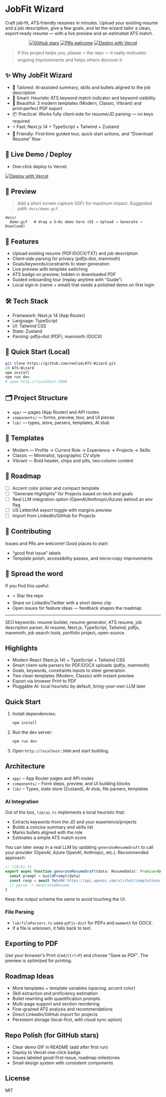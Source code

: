 # JobFit Wizard

Craft job‑fit, ATS‑friendly resumes in minutes. Upload your existing resume and a job description, give a few goals, and let the wizard tailor a clean, export‑ready resume — with a live preview and an estimated ATS match.

<p align="center">
  <a href="https://github.com/neelo4/ATS-Wizard/stargazers"><img src="https://img.shields.io/github/stars/neelo4/ATS-Wizard?style=social" alt="GitHub stars"></a>
  <a href="https://github.com/neelo4/ATS-Wizard"><img src="https://img.shields.io/badge/PRs-welcome-brightgreen.svg" alt="PRs welcome"></a>
  <a href="https://vercel.com/new/clone?repository-url=https%3A%2F%2Fgithub.com%2Fneelo4%2FATS-Wizard"><img src="https://vercel.com/button" alt="Deploy with Vercel"></a>
</p>

> If this project helps you, please ⭐ the repo — it really motivates ongoing improvements and helps others discover it.

## ✨ Why JobFit Wizard

- 🎯 Tailored: AI‑assisted summary, skills and bullets aligned to the job description
- 🧠 Smart: Heuristic ATS keyword match indicator and keyword visibility
- 📄 Beautiful: 3 modern templates (Modern, Classic, Vibrant) and print‑perfect PDF export
- 📦 Practical: Works fully client‑side for resume/JD parsing — no keys required
- ⚡ Fast: Next.js 14 + TypeScript + Tailwind + Zustand
- 🧭 Friendly: First‑time guided tour, quick start actions, and “Download Resume” flow

## 🚀 Live Demo / Deploy

- One‑click deploy to Vercel:

[![Deploy with Vercel](https://vercel.com/button)](https://vercel.com/new/clone?repository-url=https%3A%2F%2Fgithub.com%2Fneelo4%2FATS-Wizard)

## 📸 Preview

> Add a short screen capture (GIF) for maximum impact. Suggested path: `docs/demo.gif`.

```
docs/
  demo.gif   # drag a 5–8s demo here (UI → Upload → Generate → Download)
```

## 🧩 Features

- Upload existing resume (PDF/DOCX/TXT) and job description
- Client‑side parsing for privacy (pdfjs‑dist, mammoth)
- Goals/keywords/constraints to steer generation
- Live preview with template switching
- ATS badge on preview; hidden in downloaded PDF
- Guided onboarding tour (replay anytime with “Guide”)
- Local sign‑in (name + email) that seeds a polished demo on first login

## 🛠️ Tech Stack

- Framework: Next.js 14 (App Router)
- Language: TypeScript
- UI: Tailwind CSS
- State: Zustand
- Parsing: pdfjs‑dist (PDF), mammoth (DOCX)

## 🧪 Quick Start (Local)

```bash
git clone https://github.com/neelo4/ATS-Wizard.git
cd ATS-Wizard
npm install
npm run dev
# open http://localhost:3000
```

## 🗂️ Project Structure

- `app/` — pages (App Router) and API routes
- `components/` — forms, preview, tour, and UI pieces
- `lib/` — types, store, parsers, templates, AI stub

## 🧙 Templates

- Modern — Profile → Current Role → Experience → Projects → Skills
- Classic — Minimalist, typographic CV style
- Vibrant — Bold header, chips and pills, two‑column content

## 🧭 Roadmap

- [ ] Accent color picker and compact template
- [ ] “Generate Highlights” for Projects based on tech and goals
- [ ] Real LLM integration option (OpenAI/Anthropic/Azure) behind an env flag
- [ ] US Letter/A4 export toggle with margins preview
- [ ] Import from LinkedIn/GitHub for Projects

## 🤝 Contributing

Issues and PRs are welcome! Good places to start:

- “good first issue” labels
- Template polish, accessibility passes, and micro‑copy improvements

## 📣 Spread the word

If you find this useful:

- ⭐ Star the repo
- Share on LinkedIn/Twitter with a short demo clip
- Open issues for feature ideas — feedback shapes the roadmap

---

SEO keywords: resume builder, resume generator, ATS resume, job description parser, AI resume, Next.js, TypeScript, Tailwind, pdfjs, mammoth, job search tools, portfolio project, open-source.

## Highlights

- Modern React (Next.js 14) + TypeScript + Tailwind CSS
- Smart client-side parsers for PDF/DOCX uploads (pdfjs, mammoth)
- Goals, keywords, constraints inputs to steer generation
- Two clean templates (Modern, Classic) with instant preview
- Export via browser Print to PDF
- Pluggable AI: local heuristic by default, bring-your-own LLM later

## Quick Start

1. Install dependencies:

   ```bash
   npm install
   ```

2. Run the dev server:

   ```bash
   npm run dev
   ```

3. Open `http://localhost:3000` and start building.

## Architecture

- `app/` – App Router pages and API routes
- `components/` – Form steps, preview, and UI building blocks
- `lib/` – Types, state store (Zustand), AI stub, file parsers, templates

### AI Integration

Out of the box, `lib/ai.ts` implements a local heuristic that:

- Extracts keywords from the JD and your experience/projects
- Builds a concise summary and skills list
- Marks bullets aligned with the role
- Estimates a simple ATS match score

You can later swap in a real LLM by updating `generateResumeDraft` to call your provider (OpenAI, Azure OpenAI, Anthropic, etc.). Recommended approach:

```ts
// lib/ai.ts
export async function generateResumeDraft(data: ResumeData): Promise<GeneratedResume> {
  const prompt = buildPrompt(data)
  const resp = await fetch('https://api.openai.com/v1/chat/completions', { /* ... */ })
  // parse -> GeneratedResume
}
```

Keep the output schema the same to avoid touching the UI.

### File Parsing

- `lib/fileParsers.ts` uses `pdfjs-dist` for PDFs and `mammoth` for DOCX.
- If a file is unknown, it falls back to text.

## Exporting to PDF

Use your browser's Print (`Cmd/Ctrl+P`) and choose "Save as PDF". The preview is optimized for printing.

## Roadmap Ideas

- More templates + template variables (spacing, accent color)
- Skill extraction and proficiency estimation
- Bullet rewriting with quantification prompts
- Multi-page support and section reordering
- Fine-grained ATS analysis and recommendations
- Direct LinkedIn/GitHub import for projects
- Persistent storage (local-first, with cloud sync option)

## Repo Polish (for GitHub stars)

- Clear demo GIF in README (add after first run)
- Deploy to Vercel one-click badge
- Issues labeled good-first-issue, roadmap milestones
- Small design system with consistent components

## License

MIT
